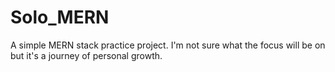 # Solo_MERN

A simple MERN stack practice project. I'm not sure what the focus will be on but it's a journey of personal growth.
